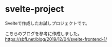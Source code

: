 # svelte-project

Svelteで作成したお試しプロジェクトです。

こちらのブログを参考に作成しました。
https://sbfl.net/blog/2019/12/04/svelte-frontend-1/
